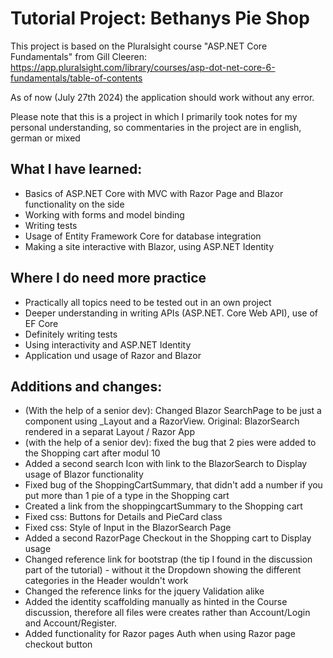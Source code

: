 # Tutorial Project: Bethanys Pie Shop

This project is based on the Pluralsight course "ASP.NET Core Fundamentals" from Gill Cleeren: https://app.pluralsight.com/library/courses/asp-dot-net-core-6-fundamentals/table-of-contents

As of now (July 27th 2024) the application should work without any error.

Please note that this is a project in which I primarily took notes for my personal understanding, so commentaries in the project are in english, german or mixed

## What I have learned:
- Basics of ASP.NET Core with MVC with Razor Page and Blazor functionality on the side
- Working with forms and model binding
- Writing tests
- Usage of Entity Framework Core for database integration
- Making a site interactive with Blazor, using ASP.NET Identity

## Where I do need more practice
- Practically all topics need to be tested out in an own project
- Deeper understanding in writing APIs (ASP.NET. Core Web API), use of EF Core
- Definitely writing tests
- Using interactivity and ASP.NET Identity
- Application und usage of Razor and Blazor

## Additions and changes:
- (With the help of a senior dev): Changed Blazor SearchPage to be just a component using _Layout and a RazorView. Original: BlazorSearch rendered in a separat Layout / Razor App
- (with the help of a senior dev): fixed the bug that 2 pies were added to the Shopping cart after modul 10 
- Added a second search Icon with link to the BlazorSearch to Display usage of Blazor functionality
- Fixed bug of the ShoppingCartSummary, that didn't add a number if you put more than 1 pie of a type in the Shopping cart
- Created a link from the shoppingcartSummary to the Shopping cart
- Fixed css: Buttons for Details and PieCard class
- Fixed css: Style of Input in the BlazorSearch Page
- Added a second RazorPage Checkout in the Shopping cart to Display usage
- Changed reference link for bootstrap (the tip I found in the discussion part of the tutorial) - without it the Dropdown showing the different categories in the Header wouldn't work
- Changed the reference links for the jquery Validation alike
- Added the identity scaffolding manually as hinted in the Course discussion, therefore all files were creates rather than Account/Login and Account/Register.
- Added functionality for Razor pages Auth when using Razor page checkout button
